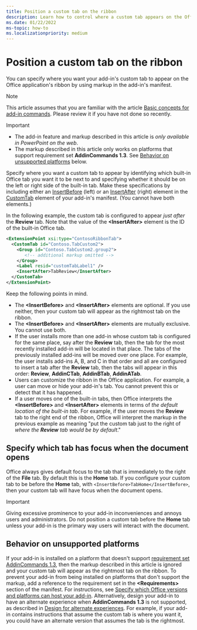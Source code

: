 ```yaml
---
title: Position a custom tab on the ribbon
description: Learn how to control where a custom tab appears on the Office ribbon and whether it has focus by default.
ms.date: 01/22/2022
ms-topic: how-to
ms.localizationpriority: medium
---
```



# Position a custom tab on the ribbon

You can specify where you want your add-in's custom tab to appear on the Office application's ribbon by using markup in the add-in's manifest.

> [!NOTE]
> This article assumes that you are familiar with the article [Basic concepts for add-in commands](add-in-commands.md). Please review it if you have not done so recently.

> [!IMPORTANT]
>
> - The add-in feature and markup described in this article is *only available in PowerPoint on the web*.
> - The markup described in this article only works on platforms that support requirement set **AddinCommands 1.3**. See [Behavior on unsupported platforms](#behavior-on-unsupported-platforms) below.

Specify where you want a custom tab to appear by identifying which built-in Office tab you want it to be next to and specifying whether it should be on the left or right side of the built-in tab. Make these specifications by including either an [InsertBefore](/javascript/api/manifest/customtab#insertbefore) (left) or an [InsertAfter](/javascript/api/manifest/customtab#insertafter) (right) element in the [CustomTab](/javascript/api/manifest/customtab) element of your add-in's manifest. (You cannot have both elements.)

In the following example, the custom tab is configured to appear *just after* the **Review** tab. Note that the value of the **\<InsertAfter\>** element is the ID of the built-in Office tab.

```xml
<ExtensionPoint xsi:type="ContosoRibbonTab">
  <CustomTab id="Contoso.TabCustom2">
    <Group id="Contoso.TabCustom2.group2">
       <!-- additional markup omitted -->
    </Group>
    <Label resid="customTabLabel1" />
    <InsertAfter>TabReview</InsertAfter>
  </CustomTab>
</ExtensionPoint>
```

Keep the following points in mind.

- The **\<InsertBefore\>** and **\<InsertAfter\>** elements are optional. If you use neither, then your custom tab will appear as the rightmost tab on the ribbon.
- The **\<InsertBefore\>** and **\<InsertAfter\>** elements are mutually exclusive. You cannot use both.
- If the user installs more than one add-in whose custom tab is configured for the same place, say after the **Review** tab, then the tab for the most recently installed add-in will be located in that place. The tabs of the previously installed add-ins will be moved over one place. For example, the user installs add-ins A, B, and C in that order and all are configured to insert a tab after the **Review** tab, then the tabs will appear in this order: **Review**, **AddinCTab**, **AddinBTab**, **AddinATab**.
- Users can customize the ribbon in the Office application. For example, a user can move or hide your add-in's tab. You cannot prevent this or detect that it has happened.
- If a user moves one of the built-in tabs, then Office interprets the **\<InsertBefore\>** and **\<InsertAfter\>** elements in terms of *the default location of the built-in tab*. For example, if the user moves the **Review** tab to the right end of the ribbon, Office will interpret the markup in the previous example as meaning "put the custom tab just to the right of *where the **Review** tab would be by default*."

## Specify which tab has focus when the document opens

Office always gives default focus to the tab that is immediately to the right of the **File** tab. By default this is the **Home** tab. If you configure your custom tab to be before the **Home** tab, with `<InsertBefore>TabHome</InsertBefore>`, then your custom tab will have focus when the document opens.

> [!IMPORTANT]
> Giving excessive prominence to your add-in inconveniences and annoys users and administrators. Do not position a custom tab before the **Home** tab unless your add-in is the primary way users will interact with the document.

## Behavior on unsupported platforms

If your add-in is installed on a platform that doesn't support [requirement set AddinCommands 1.3](/javascript/api/requirement-sets/common/add-in-commands-requirement-sets), then the markup described in this article is ignored and your custom tab will appear as the rightmost tab on the ribbon. To prevent your add-in from being installed on platforms that don't support the markup, add a reference to the requirement set in the **\<Requirements\>** section of the manifest. For instructions, see [Specify which Office versions and platforms can host your add-in](../develop/specify-office-hosts-and-api-requirements.md#specify-which-office-versions-and-platforms-can-host-your-add-in). Alternatively, design your add-in to have an alternate experience when **AddinCommands 1.3** is not supported, as described in [Design for alternate experiences](../develop/specify-office-hosts-and-api-requirements.md#design-for-alternate-experiences). For example, if your add-in contains instructions that assume the custom tab is where you want it, you could have an alternate version that assumes the tab is the rightmost.
